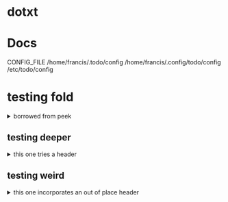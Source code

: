 # dotxt
# Docs
CONFIG_FILE
        /home/francis/.todo/config
        /home/francis/.config/todo/config
        /etc/todo/config

# testing fold

<details>
<summary>borrowed from peek</summary>

And if a minute-by-minute schedule feels suffocating, you might switch to broader blocks (time blocking) or simply plan the day at a coarser granularity
[![GitHub release](https://img.shields.io/github/release/phw/peek.svg)](https://github.com/phw/peek/releases)
[![License: GPL v3+](https://img.shields.io/badge/license-GPL%20v3%2B-blue.svg)](https://www.gnu.org/licenses/gpl-3.0)
[![Packaging status](https://repology.org/badge/tiny-repos/peek.svg)](https://repology.org/metapackage/peek/packages)
[![Translation Status](https://hosted.weblate.org/widgets/peek/-/svg-badge.svg)](https://hosted.weblate.org/engage/peek/?utm_source=widget)

> [!IMPORTANT]
> The Peek project has been declared deprecated, please read [the announcement](https://github.com/phw/peek/issues/1191).
> No new features will be developed and issue reporting will be closed soon.

![Peek recording itself](https://raw.githubusercontent.com/phw/peek/master/data/screenshots/peek-recording-itself.gif)

Simple screen recorder with an easy to use interface

</details>

## testing deeper

<details>
<summary>this one tries a header</summary>

I hope this works

### will this be shown?

maybe it will maybe it wont

</details>

## testing weird

<details>
<summary>this one incorporates an out of place header</summary>

I hope this doesn't break the rendering of others

# weird header

did it?!

</details>
